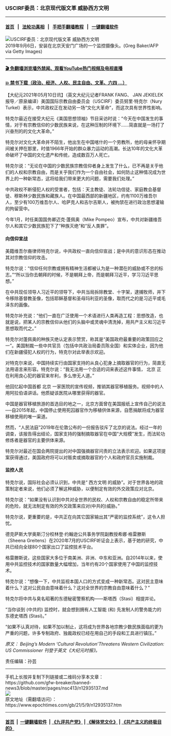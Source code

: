 ### USCIRF委员：北京现代版文革 威胁西方文明
------------------------

#### [首页](https://github.com/gfw-breaker/banned-news3/blob/master/README.md) &nbsp;&nbsp;|&nbsp;&nbsp; [法轮功真相](https://github.com/begood0513/basic/blob/master/README.md)  &nbsp;&nbsp;|&nbsp;&nbsp; [手把手翻墙教程](https://github.com/gfw-breaker/guides/wiki)  &nbsp;&nbsp;|&nbsp;&nbsp; [一键翻墙软件](https://github.com/gfw-breaker/nogfw/blob/master/README.md)  



<div><img alt="USCIRF委员：北京现代版文革 威胁西方文明" class="attachment-djy_600_400 size-djy_600_400 wp-post-image" src="https://i.epochtimes.com/assets/uploads/2021/05/id12935153-GettyImages-1166233093-600x400.jpg"/>
<div class="caption">
 2019年9月6日，安装在北京天安门广场的一个监控摄像头。(Greg Baker/AFP via Getty Images)
</div></div><hr/>

#### [ 🎬  免翻墙浏览墙外禁闻、观看YouTube热门视频及电视直播](https://github.com/gfw-breaker/HelloWorld)

#### [ 💥  禁书下载（政治、经济、人权、民主自由、文革、六四 ...）](https://github.com/gfw-breaker/books/blob/master/README.md)

<div><p>
 【大纪元2021年05月10日讯】（英文大纪元记者FRANK FANG、 JAN JEKIELEK报导／原泉编译）美国国际宗教自由委员会（USCIRF）委员努里‧特克尔（Nury Turkel）表示，中共政权正在发动另一场“文化大革命”，而这次具有世界性影响。
</p>
<p>
 特克尔最近在接受大纪元《美国思想领袖》节目采访时说：“今天在中国发生的事情，对于有宗教信仰的少数民族来说，在这种压制的环境下……简直就是一场打了兴奋剂的的文化大革命。”
</p>
<p>
 特克尔对文化大革命并不陌生，他出生在中国喀什的一个劳教所，他的母亲怀孕期间被关押在那里，时值1966年开始的群众暴力运动的高潮。长达10年的文化大革命破坏了中国的文化遗产和传统，造成数百万人死亡。
</p>
<p>
 特克尔说：“无论在中国的少数民族宗教信仰者身上发生了什么，已不再是关乎他们的人权和宗教自由，而是关乎我们作为一个自由社会，如何防止这种情况成为世界上的一种新常态，这将给我们带来更大的问题，需要我们处理。”
</p>
<p>
 中共政权不断侵犯人权的受害者，包括：天主教徒、法轮功信徒、家庭教会基督徒、穆斯林少数民族和藏族人。在中国最西部的新疆地区，约有1100万维吾尔人，至少有100万维吾尔人、哈萨克人和吉尔吉斯人，被拘禁在进行政治思想灌输的拘留营中。
</p>
<p>
 今年1月，时任美国国务卿迈克‧蓬佩奥（Mike Pompeo）宣布，中共对新疆维吾尔人和其它少数民族犯下了“种族灭绝”和“反人类罪”。
</p>
<h4>
 向信仰宣战
</h4>
<p>
 美籍维吾尔裔律师特克尔说，中共政权一直向信仰宣战；是中共的意识形态在推动其对宗教信仰的攻击。
</p>
<p>
 特克尔说：“信仰任何宗教或拥有精神生活都被认为是一种潜在的威胁或不忠的标志。”“所以当你去朝拜的时候，不是朝拜上帝，而是朝拜习近平，学习习近平思想。”
</p>
<p>
 在中共现任领导人习近平的领导下，中共当局拆除教堂、十字架，逮捕牧师，并下令移除基督教圣像，包括耶稣基督和圣母玛利亚的圣像，取而代之的是习近平或毛泽东的画像。
</p>
<p>
 特克尔补充说：“他们一直在广泛使用一个术语进行人类再造工程：思想改造，也就是说，把某人的宗教信仰从他们的头脑中或灵魂中清洗掉，用共产主义和习近平思想取而代之。”
</p>
<p>
 特克尔对蓬佩奥的种族灭绝认定表示赞赏，称其是“美国政府最重要的政策回应之一”。美国制裁一些中共官员（包括中共政治局委员陈全国）和实体企业，因为他们在新疆侵犯人权的行为，特克尔对此举表示欢迎。
</p>
<p>
 对特克尔来说，中国持续实行由国家支持的从良心犯身上摘取器官的行为，简直无法用语言来形容。特克尔说：“我无法用一个合适的词来表述这件事情，
 <ok href="https://www.epochtimes.com/gb/tag/%E5%8C%97%E4%BA%AC.html">
  北京
 </ok>
 正在利用良心犯的器官来牟利，多么惨无人道。”
</p>
<p>
 他回忆起中国首都
 <ok href="https://www.epochtimes.com/gb/tag/%E5%8C%97%E4%BA%AC.html">
  北京
 </ok>
 一家医院的宣传视频，推销其器官移植服务。视频中的人用阿拉伯语讲话。他质疑该医院从哪里获得的器官。
</p>
<p>
 中国是器官移植旅游的首选目的地之一，北京方面曾在美国报纸上宣传自己的说法──自2015年起，中国停止使用死囚器官作为移植供体来源，自愿捐献将成为器官移植使用的唯一渠道。
</p>
<p>
 然而，“人民法庭”2019年在伦敦公布的一份报告驳斥了北京的说法。经过一年的调查，该报告得出结论，国家支持的强制摘取器官在中国“大规模”发生，而法轮功修炼者是器官的主要供体来源。
</p>
<p>
 特克尔对最近在国会两院提出的对中国强摘器官问责的立法表示欢迎。如果这项提案获得通过，美国政府将可以对贩卖或摘取器官的个人和政府官员实施制裁。
</p>
<h4>
 监控人民
</h4>
<p>
 特克尔说，国际社会必须认识到，中共是“
 <ok href="https://www.epochtimes.com/gb/tag/%E8%A5%BF%E6%96%B9%E6%96%87%E6%98%8E.html">
  西方文明
 </ok>
 的威胁”。对于世界各地的政策制定者来说，他们必须了解这种威胁，以便制定有效的外交政策应对北京。
</p>
<p>
 特克尔说：“如果没有认识到中共对全世界的民权、人权和宗教自由的稳定所带来的危险，就无法制定有效的外交政策来应对(中共的)威胁。”
</p>
<p>
 特克尔说，更重要的是，中共正在向其它国家输出其“严密的监控系统”，这令人担忧。
</p>
<p>
 德克萨斯大学奥斯汀分校林登‧约翰逊公共事务学院副教授希娜‧格雷滕斯（Sheena Greitens）在2020年7月的USCIRF听证会上表示，基于她的研究，中共已经向全球80个国家出口了监控技术平台。
</p>
<p>
 格雷滕斯说，这些国家大多位于南美洲、非洲、中东和亚洲。自2014年以来，使用中共监控技术的国家数量大幅增加，当年约有20个国家使用了中国的监控技术。
</p>
<p>
 特克尔说：“想像一下，中共监视本国人口的方式变成一种新常态。这对民主意味着什么？这对公民自由意味着什么？这对全世界的宗教自由意味着什么？”
</p>
<p>
 特克尔将中共与臭名昭著的东德秘密警察机构——斯塔西（Stasi）相提并论。
</p>
<p>
 “当你谈到 (中共的) 监控时，就会想到拥有人工智能 (和) 先发制人的警务能力的东德史塔西 (Stasi)。”
</p>
<p>
 “如果不认真对待，如果不加以制止，这将成为世界各地宗教少数民族面临的更为严重的问题，许多专制政府、独裁政权已经在用自己的手段和工具进行镇压。”
</p>
<p>
 <em>
  原文：
  <ok href="https://www.theepochtimes.com/beijings-modern-cultural-revolution-threatens-western-civilization-us-commissioner_3803523.html">
   Beijing’s Modern ‘Cultural Revolution’Threatens Western Civilization: US Commissioner
  </ok>
  刊登于英文《大纪元时报》。
 </em>
</p>
<p>
 责任编辑：孙芸
</p>
</div>
<hr/>
手机上长按并复制下列链接或二维码分享本文章：<br/>
https://github.com/gfw-breaker/banned-news3/blob/master/pages/nsc413/n12935137.md <br/>
<a href='https://github.com/gfw-breaker/banned-news3/blob/master/pages/nsc413/n12935137.md'><img src='https://github.com/gfw-breaker/banned-news3/blob/master/pages/nsc413/n12935137.md.png'/></a> <br/>
原文地址（需翻墙访问）：https://www.epochtimes.com/gb/21/5/9/n12935137.htm


------------------------
#### [首页](https://github.com/gfw-breaker/banned-news3/blob/master/README.md) &nbsp;|&nbsp; [一键翻墙软件](https://github.com/gfw-breaker/nogfw/blob/master/README.md) &nbsp;| [《九评共产党》](https://github.com/gfw-breaker/9ping.md/blob/master/README.md#九评之一评共产党是什么) | [《解体党文化》](https://github.com/gfw-breaker/jtdwh.md/blob/master/README.md) | [《共产主义的终极目的》](https://github.com/gfw-breaker/gczydzjmd.md/blob/master/README.md)


<img src='http://gfw-breaker.win/banned-news3/pages/nsc413/n12935137.md' width='0px' height='0px'/>